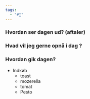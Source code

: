 ```yaml
---
tags:
  - "#📅"
---
```

### Hvordan ser dagen ud? (aftaler)


### Hvad vil jeg gerne opnå i dag ?


### Hvordan gik dagen?
- Indkøb 
	- toast 
	- mozerella 
	- tomat 
	- Pesto 